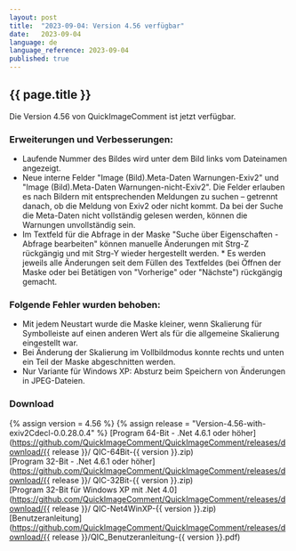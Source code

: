 ```yaml
---
layout: post
title:  "2023-09-04: Version 4.56 verfügbar"
date:   2023-09-04
language: de
language_reference: 2023-09-04
published: true
---
```


## {{ page.title }}

Die Version 4.56 von QuickImageComment ist jetzt verfügbar.

### Erweiterungen und Verbesserungen:

* Laufende Nummer des Bildes wird unter dem Bild links vom Dateinamen angezeigt.
* Neue interne Felder "Image (Bild).Meta-Daten Warnungen-Exiv2" und "Image (Bild).Meta-Daten Warnungen-nicht-Exiv2". Die Felder erlauben es nach Bildern mit entsprechenden Meldungen zu suchen – getrennt danach, ob die Meldung von Exiv2 oder nicht kommt. Da bei der Suche die Meta-Daten nicht vollständig gelesen werden, können die Warnungen unvollständig sein.
* Im Textfeld für die Abfrage in der Maske "Suche über Eigenschaften - Abfrage bearbeiten" können manuelle Änderungen mit Strg-Z rückgängig und mit Strg-Y wieder hergestellt werden. * Es werden jeweils alle Änderungen seit dem Füllen des Textfeldes (bei Öffnen der Maske oder bei Betätigen von "Vorherige" oder "Nächste") rückgängig gemacht.

### Folgende Fehler wurden behoben:

* Mit jedem Neustart wurde die Maske kleiner, wenn Skalierung für Symbolleiste auf einen anderen Wert als für die allgemeine Skalierung eingestellt war.
* Bei Änderung der Skalierung im Vollbildmodus konnte rechts und unten ein Teil der Maske abgeschnitten werden.
* Nur Variante für Windows XP: Absturz beim Speichern von Änderungen in JPEG-Dateien.

### Download

{% assign version = 4.56 %}
{% assign release =  "Version-4.56-with-exiv2Cdecl-0.0.28.0.4" %}
[Program 64-Bit - .Net 4.6.1 oder höher](https://github.com/QuickImageComment/QuickImageComment/releases/download/{{ release }}/
QIC-64Bit-{{ version }}.zip)<br>
[Program 32-Bit - .Net 4.6.1 oder höher](https://github.com/QuickImageComment/QuickImageComment/releases/download/{{ release }}/
QIC-32Bit-{{ version }}.zip)<br>
[Program 32-Bit für Windows XP mit .Net 4.0](https://github.com/QuickImageComment/QuickImageComment/releases/download/{{ release }}/
QIC-Net4WinXP-{{ version }}.zip)<br>
[Benutzeranleitung](https://github.com/QuickImageComment/QuickImageComment/releases/download/{{ release }}/QIC_Benutzeranleitung-{{ version }}.pdf)
